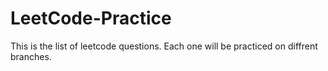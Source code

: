 # LeetCode-Practice
This is the list of leetcode questions. 
Each one will be practiced on diffrent branches. 
